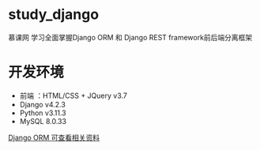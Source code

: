 # study_django
慕课网 学习全面掌握Django ORM 和  Django REST framework前后端分离框架

# 开发环境
- 前端 ：HTML/CSS + JQuery v3.7
- Django v4.2.3
- Python v3.11.3
- MySQL 8.0.33

[Django ORM 可查看相关资料](https://www.lmlphp.com/user/57927/article/item/1403116/)
